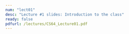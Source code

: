 ```yaml
---
num: "lect01"
desc: "Lecture #1 slides: Introduction to the class"
ready: false
pdfurl: /lectures/CS64_Lecture01.pdf
---
```


